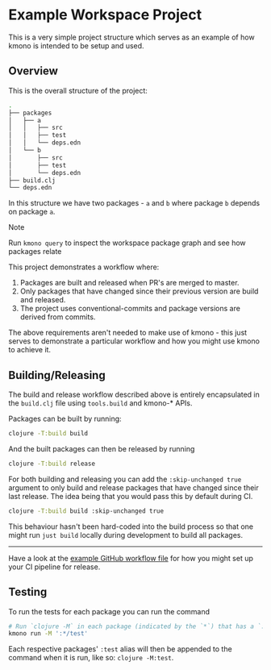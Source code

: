 # Example Workspace Project

This is a very simple project structure which serves as an example of how kmono is intended to be setup and used.

## Overview

This is the overall structure of the project:

```bash
.
├── packages
│   ├── a
│   │   ├── src
│   │   ├── test
│   │   └── deps.edn
│   └── b
│       ├── src
│       ├── test
│       └── deps.edn
├── build.clj
└── deps.edn
```

In this structure we have two packages - `a` and `b` where package `b` depends on package `a`.

> [!NOTE]
>
> Run `kmono query` to inspect the workspace package graph and see how packages relate

This project demonstrates a workflow where:

1. Packages are built and released when PR's are merged to master.
2. Only packages that have changed since their previous version are build and released.
3. The project uses conventional-commits and package versions are derived from commits.

The above requirements aren't needed to make use of kmono - this just serves to demonstrate a particular workflow and
how you might use kmono to achieve it.

## Building/Releasing

The build and release workflow described above is entirely encapsulated in the `build.clj` file using `tools.build` and
kmono-\* APIs.

Packages can be built by running:

```bash
clojure -T:build build
```

And the built packages can then be released by running

```bash
clojure -T:build release
```

For both building and releasing you can add the `:skip-unchanged true` argument to only build and release packages that
have changed since their last release. The idea being that you would pass this by default during CI.

```bash
clojure -T:build build :skip-unchanged true
```

This behaviour hasn't been hard-coded into the build process so that one might run `just build` locally during
development to build all packages.

---

Have a look at the [example GitHub workflow file](./.github/workflows/release.yaml) for how you might set up your CI
pipeline for release.

## Testing

To run the tests for each package you can run the command

```bash
# Run `clojure -M` in each package (indicated by the `*`) that has a `:test` alias.
kmono run -M ':*/test'
```

Each respective packages' `:test` alias will then be appended to the command when it is run, like so: `clojure -M:test`.
